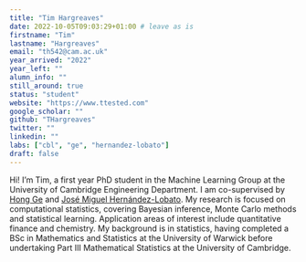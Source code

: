 ```yaml
---
title: "Tim Hargreaves"
date: 2022-10-05T09:03:29+01:00 # leave as is
firstname: "Tim"
lastname: "Hargreaves"
email: "th542@cam.ac.uk"
year_arrived: "2022"
year_left: ""
alumn_info: ""
still_around: true
status: "student"
website: "https://www.ttested.com"
google_scholar: ""
github: "THargreaves"
twitter: ""
linkedin: ""
labs: ["cbl", "ge", "hernandez-lobato"]
draft: false
---
```


Hi! I’m Tim, a first year PhD student in the Machine Learning Group at
the University of Cambridge Engineering Department. I am co-supervised by [Hong
Ge](http://mlg.eng.cam.ac.uk/hong/) and [José Miguel
Hernández-Lobato](https://jmhl.org/). My research is focused on
computational statistics, covering Bayesian inference, Monte Carlo
methods and statistical learning. Application areas of interest include
quantitative finance and chemistry. My background is in statistics,
having completed a BSc in Mathematics and Statistics at the University
of Warwick before undertaking Part III Mathematical Statistics at the
University of Cambridge.
